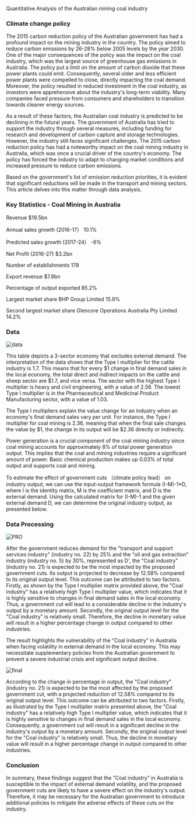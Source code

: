 Quantitative Analysis of the Australian mining coal industry
### Climate change policy


The 2015 carbon reduction policy of the Australian government has had a profound impact on the mining industry in the country. The policy aimed to reduce carbon emissions by 26-28% below 2005 levels by the year 2030. One of the major consequences of the policy was the impact on the coal industry, which was the largest source of greenhouse gas emissions in Australia. The policy put a limit on the amount of carbon dioxide that these power plants could emit. Consequently, several older and less efficient power plants were compelled to close, directly impacting the coal demand. Moreover, the policy resulted in reduced investment in the coal industry, as investors were apprehensive about the industry's long-term viability. Many companies faced pressure from consumers and shareholders to transition towards cleaner energy sources.

As a result of these factors, the Australian coal industry is predicted to be declining in the futural years. The government of Australia has tried to support the industry through several measures, including funding for research and development of carbon capture and storage technologies. However, the industry still faces significant challenges. The 2015 carbon reduction policy has had a noteworthy impact on the coal mining industry in Australia, which was once a crucial driver of the country's economy. The policy has forced the industry to adapt to changing market conditions and increased pressure to reduce carbon emissions. 

Based on the government's list of emission reduction priorities, it is evident that significant reductions will be made in the transport and mining sectors. This article delves into this matter through data analysis.
 

### Key Statistics - Coal Mining in Australia

Revenue $19.5bn

Annual sales growth (2016-17） 10.1%

Predicted sales growth (2017-24） -6%

Net Profit (2016-27) $3.2bn

Number of establishments 178

Export revenue $7.8bn

Percentage of output exported 85.2%

Largest market share BHP Group Limited 15.9%

Second largest market share Glencore Operations Australia Pty Limited 14.2%

### Data

![data](https://cdn.discordapp.com/attachments/1068593243815677983/1080454844785098772/99.png)

This table depicts a 3-sector economy that excludes external demand. The interpretation of the data shows that the Type I multiplier for the cattle industry is 1.7. This means that for every $1 change in final demand sales in the local economy, the total direct and indirect impacts on the cattle and sheep sector are $1.7, and vice versa. The sector with the highest Type I multiplier is heavy and civil engineering, with a value of 2.56. The lowest Type I multiplier is in the Pharmaceutical and Medicinal Product Manufacturing sector, with a value of 1.03.

The Type I multipliers explain the value change for an industry when an economy's final demand sales vary per unit. For instance, the Type I multiplier for coal mining is 2.36, meaning that when the final sale changes the value by $1, the change in its output will be $2.36 directly or indirectly.

Power generation is a crucial component of the coal mining industry since coal mining accounts for approximately 8% of total power generation output. This implies that the coal and mining industries require a significant amount of power. Basic chemical production makes up 0.03% of total output and supports coal and mining.

To estimate the effect of government cuts （climate policy lead） on industry output, we can use the input-output framework formula (I-M)-1*D, where I is the identity matrix, M is the coefficient matrix, and D is the external demand. Using the calculated matrix for (I-M)-1 and the given external demand D, we can determine the original industry output, as presented below.

### Data Processing
![PRO](https://cdn.discordapp.com/attachments/1068593243815677983/1080456478864973844/121.png)

After the government reduces demand for the "transport and support services industry" (industry no. 22) by 25% and the "oil and gas extraction" industry (industry no. 5) by 30%, represented as D', the "Coal industry" (industry no. 21) is expected to be the most impacted by the proposed government cuts. Its output is projected to decrease by 12.58% compared to its original output level. This outcome can be attributed to two factors. Firstly, as shown by the Type I multiplier matrix provided above, the "Coal industry" has a relatively high Type I multiplier value, which indicates that it is highly sensitive to changes in final demand sales in the local economy. Thus, a government cut will lead to a considerable decline in the industry's output by a monetary amount. Secondly, the original output level for the "Coal industry" is relatively small. Therefore, the decline in monetary value will result in a higher percentage change in output compared to other industries.

The result highlights the vulnerability of the "Coal industry" in Australia when facing volatility in external demand in the local economy. This may necessitate supplementary policies from the Australian government to prevent a severe industrial crisis and significant output decline.



![final](https://cdn.discordapp.com/attachments/1068593243815677983/1080462229775863848/131.png)

According to the change in percentage in output, the "Coal industry" (industry no. 21) is expected to be the most affected by the proposed government cut, with a projected reduction of 12.58% compared to its original output level. This outcome can be attributed to two factors. Firstly, as illustrated by the Type I multiplier matrix presented above, the "Coal industry" has a relatively high Type I multiplier value, which indicates that it is highly sensitive to changes in final demand sales in the local economy. Consequently, a government cut will result in a significant decline in the industry's output by a monetary amount. Secondly, the original output level for the "Coal industry" is relatively small. Thus, the decline in monetary value will result in a higher percentage change in output compared to other industries.

### Conclusion

In summary, these findings suggest that the "Coal industry" in Australia is susceptible to the impact of external demand volatility, and the proposed government cuts are likely to have a severe effect on the industry's output. Therefore, it may be necessary for the Australian government to introduce additional policies to mitigate the adverse effects of these cuts on the industry.





